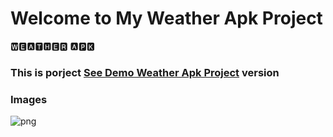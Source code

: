 # Welcome to My Weather Apk Project

🆆🅴🅰🆃🅷🅴🆁 🅰🅿🅺

<h3> This is porject <a href="https://weatherapp-beknur.netlify.app/">See Demo Weather Apk Project</a> version </h3>

### Images
![png](https://github.com/beknurmaxalbayev/Weather-Apk/blob/main/1.png?raw=true)
